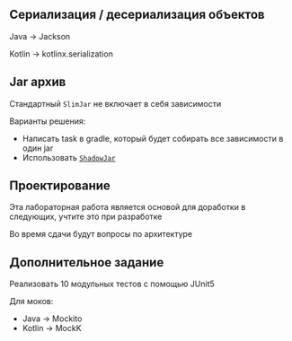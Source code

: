 ## Cериализация / десериализация объектов 
Java -> Jackson 

Kotlin -> kotlinx.serialization 

## Jar архив 
    
  Стандартный `SlimJar` не включает в себя зависимости
    
  Варианты решения:
  - Написать task в gradle, который будет собирать все зависимости в один jar
  - Использовать [`ShadowJar`](https://github.com/johnrengelman/shadow)


## Проектирование

  Эта лабораторная работа является основой для доработки в следующих, учтите это при разработке

  Во время сдачи будут вопросы по архитектуре

## Дополнительное задание
  Реализовать 10 модульных тестов с помощью JUnit5

  Для моков:
  - Java -> Mockito 
  - Kotlin -> MockK
